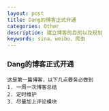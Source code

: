 ```yaml
---
layout: post
title: Dang的博客正式开通
categories: Other
description: 建立博客的目的以及规划
keywords: sina、weibo、爬虫
---
```

### Dang的博客正式开通
    这是第一篇博客，以下几点要务必做到
    1. 一周一次博客总结
    2. 定时维护
    3. 尽量加上评论模块

